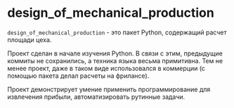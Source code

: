 # design_of_mechanical_production

`design_of_mechanical_production` - это пакет Python, содержащий расчет площади цеха.

Проект сделан в начале изучения Python. В связи с этим, предыдущие коммиты не сохранились, а техника языка весьма примитивна.
Тем не менее проект, даже в таком виде использовался в коммерции (с помощью пакета делал расчеты на фрилансе).  

Проект демонстрирует умение применить программирование для извлечения прибыли, автоматизировать рутинные задачи.
